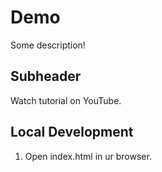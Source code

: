 # Demo
Some description!

## Subheader
Watch tutorial on YouTube.

## Local Development
1. Open index.html in ur browser.
